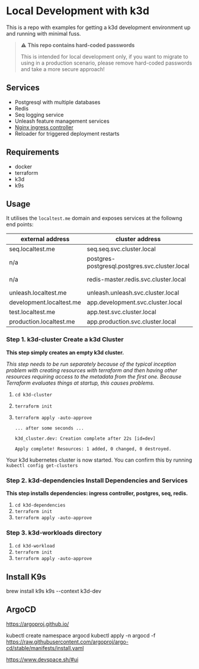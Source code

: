 # Local Development with k3d

This is a repo with examples for getting a k3d development environment up and running with minimal fuss.

> :warning: **This repo contains hard-coded passwords**
> 
> This is intended for local development only, if you want to migrate to using in a production scenario, please remove hard-coded passwords and take a more secure approach!

## Services

* Postgresql with multiple databases
* Redis
* Seq logging service
* Unleash feature management services
* [Nginx ingress controller](https://kubernetes.github.io/ingress-nginx)
* Reloader for triggered deployment restarts

## Requirements

* docker
* terraform
* k3d
* k9s

## Usage

It utilises the `localtest.me` domain and exposes services at the followng end points:

| external address | cluster address | namespace | credentials |
| -- | -- | -- | -- |
| seq.localtest.me | seq.seq.svc.cluster.local | seq | admin/seq4all |
| n/a | postgres-postgresql.postgres.svc.cluster.local | postgres | secret: postgres-secrets |
| n/a | redis-master.redis.svc.cluster.local | redis | secret: redis-secrets | 
| unleash.localtest.me | unleash.unleash.svc.cluster.local | unleash | admin/unleash4all |
| development.localtest.me | app.development.svc.cluster.local | development | |
| test.localtest.me | app.test.svc.cluster.local | test | |
| production.localtest.me | app.production.svc.cluster.local | production | |

### Step 1. **k3d-cluster** Create a k3d Cluster

**This step simply creates an empty k3d cluster.**

*This step needs to be run separately because of the typical inception problem with creating resources with terraform and then having other resources requiring access to the metadata from the first one.  Because Terraform evaluates things at startup, this causes problems.*

1. `cd k3d-cluster`
2. `terraform init`
3. `terraform apply -auto-approve`

    
    ```
    ... after some seconds ...

    k3d_cluster.dev: Creation complete after 22s [id=dev]

    Apply complete! Resources: 1 added, 0 changed, 0 destroyed.
    ```

Your k3d kubernetes cluster is now started.  You can confirm this by running `kubectl config get-clusters`


### Step 2. **k3d-dependencies** Install Dependencies and Services

**This step installs dependencies: ingress controller, postgres, seq, redis.**

1. `cd k3d-dependencies`
2. `terraform init`
3. `terraform apply -auto-approve`


### Step 3. **k3d-workloads** directory

1. `cd k3d-workload`
2. `terraform init`
3. `terraform apply -auto-approve`



## Install K9s 

brew install k9s
k9s --context k3d-dev

## ArgoCD
https://argoproj.github.io/

kubectl create namespace argocd
kubectl apply -n argocd -f https://raw.githubusercontent.com/argoproj/argo-cd/stable/manifests/install.yaml

https://www.devspace.sh/#ui
